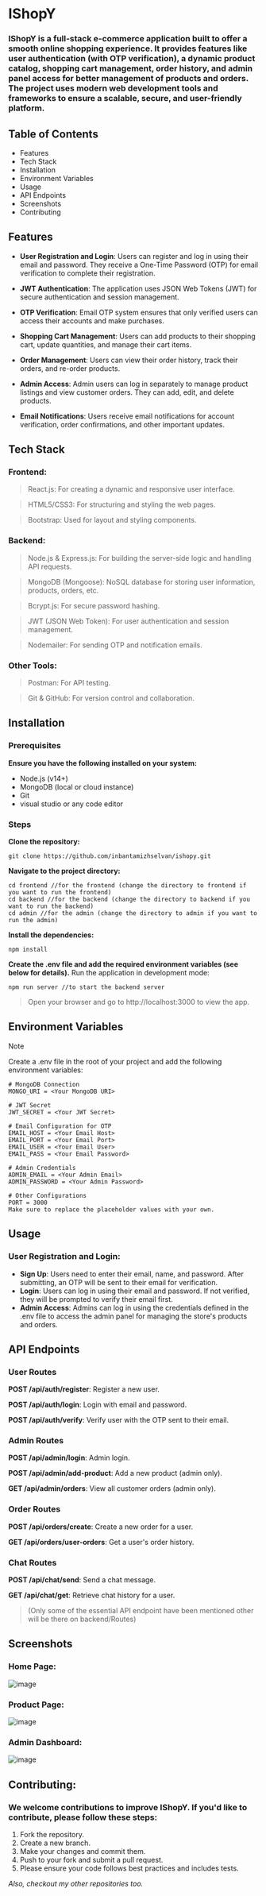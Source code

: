 # IShopY
### IShopY is a full-stack e-commerce application built to offer a smooth online shopping experience. It provides features like user authentication (with OTP verification), a dynamic product catalog, shopping cart management, order history, and admin panel access for better management of products and orders. The project uses modern web development tools and frameworks to ensure a scalable, secure, and user-friendly platform.



## Table of Contents
- Features
- Tech Stack
- Installation
- Environment Variables
- Usage
- API Endpoints
- Screenshots
- Contributing

## Features
- **User Registration and Login**: Users can register and log in using their email and password. They receive a One-Time Password (OTP) for email verification to complete their registration.

- **JWT Authentication**: The application uses JSON Web Tokens (JWT) for secure authentication and session management.

- **OTP Verification**: Email OTP system ensures that only verified users can access their accounts and make purchases.

- **Shopping Cart Management**: Users can add products to their shopping cart, update quantities, and manage their cart items.

- **Order Management**: Users can view their order history, track their orders, and re-order products.

- **Admin Access**: Admin users can log in separately to manage product listings and view customer orders. They can add, edit, and delete products.

- **Email Notifications**: Users receive email notifications for account verification, order confirmations, and other important updates.

## Tech Stack
### Frontend:
>React.js: For creating a dynamic and responsive user interface.

>HTML5/CSS3: For structuring and styling the web pages.

>Bootstrap: Used for layout and styling components.

### Backend:
>Node.js & Express.js: For building the server-side logic and handling API requests.

>MongoDB (Mongoose): NoSQL database for storing user information, products, orders, etc.

>Bcrypt.js: For secure password hashing.

>JWT (JSON Web Token): For user authentication and session management.

>Nodemailer: For sending OTP and notification emails.

### Other Tools:
>Postman: For API testing.

>Git & GitHub: For version control and collaboration.

## Installation
### Prerequisites
**Ensure you have the following installed on your system:**
- Node.js (v14+)
- MongoDB (local or cloud instance)
- Git
- visual studio or any code editor
  
### Steps
**Clone the repository:**

```
git clone https://github.com/inbantamizhselvan/ishopy.git
```

**Navigate to the project directory:**
```
cd frontend //for the frontend (change the directory to frontend if you want to run the frontend)
cd backend //for the backend (change the directory to backend if you want to run the backend)
cd admin //for the admin (change the directory to admin if you want to run the admin)
```

**Install the dependencies:**

```
npm install
```

**Create the .env file and add the required environment variables (see below for details).**
Run the application in development mode:

```
npm run server //to start the backend server
```

>Open your browser and go to http://localhost:3000 to view the app.

## Environment Variables
>[!NOTE]
>Create a .env file in the root of your project and add the following environment variables:

```
# MongoDB Connection
MONGO_URI = <Your MongoDB URI>

# JWT Secret
JWT_SECRET = <Your JWT Secret>

# Email Configuration for OTP
EMAIL_HOST = <Your Email Host>
EMAIL_PORT = <Your Email Port>
EMAIL_USER = <Your Email User>
EMAIL_PASS = <Your Email Password>

# Admin Credentials
ADMIN_EMAIL = <Your Admin Email>
ADMIN_PASSWORD = <Your Admin Password>

# Other Configurations
PORT = 3000
Make sure to replace the placeholder values with your own.
```

## Usage
### User Registration and Login:
- **Sign Up**: Users need to enter their email, name, and password. After submitting, an OTP will be sent to their email for verification.
- **Login**: Users can log in using their email and password. If not verified, they will be prompted to verify their email first.
- **Admin Access**: Admins can log in using the credentials defined in the .env file to access the admin panel for managing the store's products and orders.

## API Endpoints
### User Routes
**POST /api/auth/register**: Register a new user.

**POST /api/auth/login**: Login with email and password.

**POST /api/auth/verify**: Verify user with the OTP sent to their email.

### Admin Routes
**POST /api/admin/login**: Admin login.

**POST /api/admin/add-product**: Add a new product (admin only).

**GET /api/admin/orders**: View all customer orders (admin only).

### Order Routes
**POST /api/orders/create**: Create a new order for a user.

**GET /api/orders/user-orders**: Get a user's order history.

### Chat Routes
**POST /api/chat/send**: Send a chat message.

**GET /api/chat/get**: Retrieve chat history for a user.


>(Only some of the essential API endpoint have been mentioned other will be there on backend/Routes)

## Screenshots
### Home Page:
![image](https://github.com/user-attachments/assets/4a4f6266-b2e9-4675-aa8b-f92504c670e2)


### Product Page:
![image](https://github.com/user-attachments/assets/42175f38-ee06-4d3b-8780-63656397156a)



### Admin Dashboard:
![image](https://github.com/user-attachments/assets/fd0392e3-fdee-4a62-88b4-a1b669a3f0c7)


## Contributing:
### We welcome contributions to improve IShopY. If you'd like to contribute, please follow these steps:

1. Fork the repository.
2. Create a new branch.
3. Make your changes and commit them.
4. Push to your fork and submit a pull request.
5. Please ensure your code follows best practices and includes tests.

*Also, checkout my other repositories too.*
